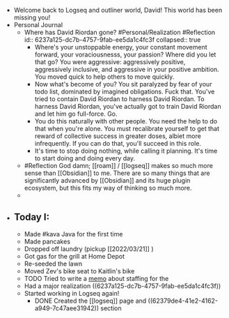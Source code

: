 - Welcome back to Logseq and outliner world, David! This world has been missing you!
- Personal Journal
	- Where has David Riordan gone? #Personal/Realization #Reflection
	  id:: 6237a125-dc7b-4757-9fab-ee5da1c4fc3f
	  collapsed:: true
		- Where's your unstoppable energy, your constant movement forward, your voraciousnesss, your passion? Where did you let that go? You were aggressive: aggressively positive, aggressively inclusive, and aggressive in your positive ambition. You moved quick to help others to move quickly.
		- Now what's become of you? You sit paralyzed by fear of your todo list, dominated by imagined obligations. Fuck that. You've tried to contain David Riordan to harness David Riordan. To harness David Riordan, you've actually got to train David Riordan and let him go full-force. Go.
		- You do this naturally with other people. You need the help to do that when you're alone. You must recalibrate yourself to get that reward of collective success in greater doses, albiet more infrequently. If you can do that, you'll succeed in this role.
		- It's time to stop doing nothing, while calling it planning. It's time to start doing and doing every day.
	- #Reflection God damn; [[roam]] / [[logseq]] makes so much more sense than [[Obsidian]] to me. There are so many things that are significantly advanced by [[Obsidian]] and its huge plugin ecosystem, but this fits my way of thinking so much more.
	-
- ## Today I:
	- Made #kava Java for the first time
	- Made pancakes
	- Dropped off laundry (pickup [[2022/03/21]] )
	- Got gas for the grill at Home Depot
	- Re-seeded the lawn
	- Moved Zev's bike seat to Kaitlin's bike
	- TODO Tried to write a [memo](https://docs.google.com/document/d/1-w0v80DKlf6OjJyFQWGXqc6C1Z_KLU2vFj4gE9j4nOI/edit) about staffing for the
	- Had a major realization ((6237a125-dc7b-4757-9fab-ee5da1c4fc3f))
	- Started working in Logseq again!
		- DONE Created the [[logseq]] page and ((62379de4-41e2-4162-a949-7c47aee31942)) section